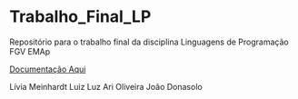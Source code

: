 # Trabalho_Final_LP
Repositório para o trabalho final da disciplina Linguagens de Programação FGV EMAp

[Documentação Aqui](Documentacao/_build/html/index.html)

Lívia Meinhardt
Luiz Luz
Ari Oliveira 
João Donasolo
